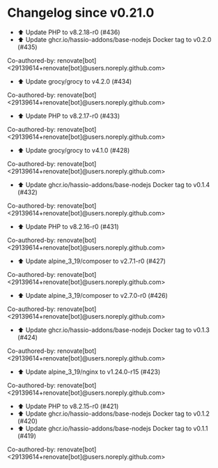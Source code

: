 # Changelog since v0.21.0
- ⬆️ Update PHP to v8.2.18-r0 (#436) 
- ⬆️ Update ghcr.io/hassio-addons/base-nodejs Docker tag to v0.2.0 (#435)

Co-authored-by: renovate[bot] <29139614+renovate[bot]@users.noreply.github.com> 
- ⬆️ Update grocy/grocy to v4.2.0 (#434)

Co-authored-by: renovate[bot] <29139614+renovate[bot]@users.noreply.github.com> 
- ⬆️ Update PHP to v8.2.17-r0 (#433)

Co-authored-by: renovate[bot] <29139614+renovate[bot]@users.noreply.github.com> 
- ⬆️ Update grocy/grocy to v4.1.0 (#428)

Co-authored-by: renovate[bot] <29139614+renovate[bot]@users.noreply.github.com> 
- ⬆️ Update ghcr.io/hassio-addons/base-nodejs Docker tag to v0.1.4 (#432)

Co-authored-by: renovate[bot] <29139614+renovate[bot]@users.noreply.github.com> 
- ⬆️ Update PHP to v8.2.16-r0 (#431)

Co-authored-by: renovate[bot] <29139614+renovate[bot]@users.noreply.github.com> 
- ⬆️ Update alpine_3_19/composer to v2.7.1-r0 (#427)

Co-authored-by: renovate[bot] <29139614+renovate[bot]@users.noreply.github.com> 
- ⬆️ Update alpine_3_19/composer to v2.7.0-r0 (#426)

Co-authored-by: renovate[bot] <29139614+renovate[bot]@users.noreply.github.com> 
- ⬆️ Update ghcr.io/hassio-addons/base-nodejs Docker tag to v0.1.3 (#424)

Co-authored-by: renovate[bot] <29139614+renovate[bot]@users.noreply.github.com> 
- ⬆️ Update alpine_3_19/nginx to v1.24.0-r15 (#423)

Co-authored-by: renovate[bot] <29139614+renovate[bot]@users.noreply.github.com> 
- ⬆️ Update PHP to v8.2.15-r0 (#421) 
- ⬆️ Update ghcr.io/hassio-addons/base-nodejs Docker tag to v0.1.2 (#420) 
- ⬆️ Update ghcr.io/hassio-addons/base-nodejs Docker tag to v0.1.1 (#419)

Co-authored-by: renovate[bot] <29139614+renovate[bot]@users.noreply.github.com> 
